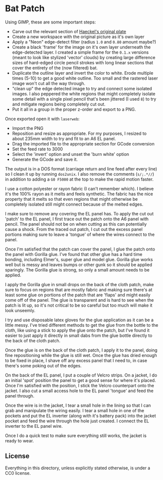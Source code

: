 Bat Patch
===

Using GIMP, these are some important steps:

* Carve out the relevant section of [Haeckel's original plate](https://en.wikipedia.org/wiki/Bat#/media/File:Haeckel_Chiroptera.jpg)
* Create a new workspace with the original picture as it's own layer
* Apply a "Neon" edge-detect filter (radius `1.0` and `0.80` amount maybe?)
* Create a black 'frame' for the image on it's own layer underneath the edge-detected layer.
  I created a simple frame for the `0.1.x` versions (meant to look like stylized 'vector' clouds) by
  creating large difference sizes of hard-edged circle pencil strokes with long linear sections that cover the entirety
  of the (now filtered) bat.
* Duplicate the outline layer and invert the color to white. Erode multiple times (5-10) to get a good white outline.
  Too small and the rastered laser image won't cut all the way through.
* "clean up" the edge detected image to try and connect some isolated images. I also peppered the white regions
  that might completely isolate some detail with a single pixel pencil that's been jittered (I used `8`) to try
  and mitigate regions being completely cut out.
* Put it all in a group in the proper z-order and export to a PNG.

Once exported open it with `laserweb`:

* Import the PNG
* Reposition and resize as appropriate. For my purposes, I resized to about 235mm width to try and fit to an A6 EL panel.
* Drag the imported file to the appropriate section for GCode conversion
* Set the feed rate to 3000
* Select the 'invert' option and unset the 'burn white' option
* Generate the GCode and save it.

The output is in a DOS format (carriage return and line feed after every line) so I clean it up by running `dos2unix`.
I also remove the comments (`s/;.*//`) in addition to adding a `G0 F5000` at the top to make the rapid motion faster.

I use a cotton polyester or rayon fabric (I can't remember which). I believe it's the 100% rayon as it melts and feels
synthetic.
The fabric has the nice property that it melts so that even regions that might otherwise be completely isolated
still might connect because of the melted edges.

I make sure to remove any covering the EL panel has.
To apply the cut out 'patch' to the EL panel, I first trace out the patch onto the A6 panel with pencil.
The panel should not be on when cutting as this can potentially cause a shock.
From the traced out patch, I cut out the excess panel portions making sure to leave a 'tongue' of where the
wires connect to the panel.

Once I'm satisfied that the patch can cover the panel, I glue the patch onto the panel with Gorilla glue.
I've found that other glue has a hard time bonding, including Elmer's, super glue and model glue.
Gorilla glue works well but is messy and leaves bumps or other gunk so it should be applied sparingly.
The Gorilla glue is strong, so only a small amount needs to be applied.

I apply the Gorilla glue in small drops on the back of the cloth patch, make sure to focus on regions that are
mostly fabric and making sure there's at least some glue on portions of the patch that are 'flaps' and might easily
come off of the panel.
The glue is transparent and is hard to see when the patch is lit up, so it's not critical to be so careful but
too much will make it look unseemly.

I try and use disposable latex gloves for the glue application as it can be a little messy.
I've tried different methods to get the glue from the bottle to the cloth, like using a stick to
apply the glue onto the patch, but I've found it easier to just apply it directly in small
dabs from the glue bottle directly to the back of the cloth patch.

Once the glue is on the back of the cloth patch, I apply it to the panel, doing fine repositioning while
the glue is still wet.
Once the glue has dried enough to be fixed in place, I shave off any excess panel that I need to, in case
there's some poking out of the edges.

On the back of the EL panel, I put a couple of Velcro strips.
On a jacket, I do an initial 'spot' position the panel to get a good sense for where it's placed.
Once I'm satisfied with the position, I stick the Velcro counterpart onto the jacket.
I also cut a small access hole to the EL panel 'tongue' and feed the panel through.

Once the wire is in the jacket, I tear a small hole in the lining so that I can grab and manipulate the wiring
easily.
I tear a small hole in one of the pockets and put the EL inverter (along with it's battery pack) into the jacket
pocket and feed the wire through the hole just created.
I connect the EL inverter to the EL panel wire.

Once I do a quick test to make sure everything still works, the jacket is ready to wear.

License
---

Everything in this directory, unless explicitly stated otherwise, is under a CC0 license.
